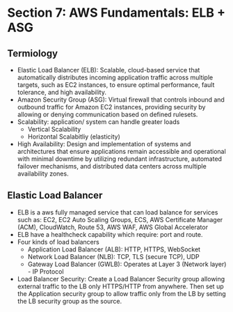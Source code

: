 # Section 7: AWS Fundamentals: ELB + ASG

## Termiology

- Elastic Load Balancer (ELB): Scalable, cloud-based service that automatically distributes incoming application traffic across multiple targets, such as EC2 instances, to ensure optimal performance, fault tolerance, and high availability.
- Amazon Security Group (ASG): Virtual firewall that controls inbound and outbound traffic for Amazon EC2 instances, providing security by allowing or denying communication based on defined rulesets.
- Scalability: application/ system can handle greater loads
  - Vertical Scalability
  - Horizontal Scalabitliy (elasticity)
- High Availability: Design and implementation of systems and architectures that ensure applications remain accessible and operational with minimal downtime by utilizing redundant infrastructure, automated failover mechanisms, and distributed data centers across multiple availability zones.

## Elastic Load Balancer

- ELB is a aws fully managed service that can load balance for services such as: EC2, EC2 Auto Scaling Groups, ECS, AWS Certificate Manager (ACM), CloudWatch, Route 53, AWS WAF, AWS Global Accelerator
- ELB have a healthcheck capability which require: port and route.
- Four kinds of load balancers
  - Application Load Balancer (ALB): HTTP, HTTPS, WebSocket
  - Network Load Balancer (NLB): TCP, TLS (secure TCP), UDP
  - Gateway Load Balancer (GWLB): Operates at Layer 3 (Network layer) - IP Protocol
- Load Balancer Security: Create a Load Balancer Security group allowing external traffic to the LB only HTTPS/HTTP from anywhere. Then set up the Application security group to allow traffic only from the LB by setting the LB security group as the source.
